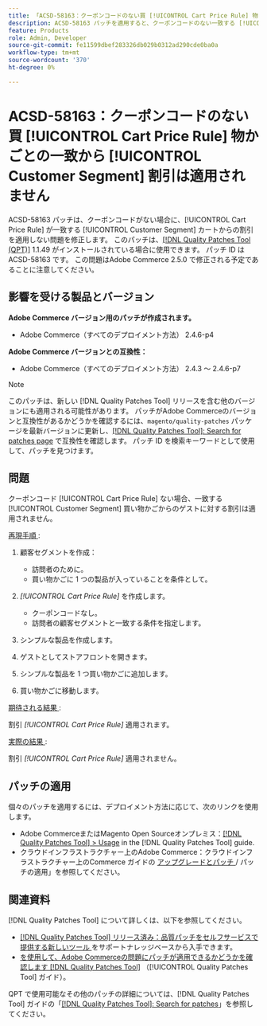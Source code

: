 ```yaml
---
title: 「ACSD-58163：クーポンコードのない買 [!UICONTROL Cart Price Rule] 物かごとの一致から [!UICONTROL Customer Segment] 割引が適用されない」
description: ACSD-58163 パッチを適用すると、クーポンコードのない一致する [!UICONTROL Customer Segment] い買い物かごからのゲストに対して [!UICONTROL Cart Price Rule] が割引を適用しないAdobe Commerceの問題が修正されます。
feature: Products
role: Admin, Developer
source-git-commit: fe11599dbef283326db029b0312ad290cde0ba0a
workflow-type: tm+mt
source-wordcount: '370'
ht-degree: 0%

---
```



# ACSD-58163：クーポンコードのない買 [!UICONTROL Cart Price Rule] 物かごとの一致から [!UICONTROL Customer Segment] 割引は適用されません

ACSD-58163 パッチは、クーポンコードがない場合に、[!UICONTROL Cart Price Rule] が一致する [!UICONTROL Customer Segment] カートからの割引を適用しない問題を修正します。 このパッチは、[[!DNL Quality Patches Tool (QPT)]](https://experienceleague.adobe.com/ja/docs/commerce-knowledge-base/kb/announcements/commerce-announcements/magento-quality-patches-released-new-tool-to-self-serve-quality-patches) 1.1.49 がインストールされている場合に使用できます。 パッチ ID は ACSD-58163 です。 この問題はAdobe Commerce 2.5.0 で修正される予定であることに注意してください。

## 影響を受ける製品とバージョン

**Adobe Commerce バージョン用のパッチが作成されます。**

* Adobe Commerce（すべてのデプロイメント方法） 2.4.6-p4

**Adobe Commerce バージョンとの互換性：**

* Adobe Commerce（すべてのデプロイメント方法） 2.4.3 ～ 2.4.6-p7

>[!NOTE]
>
>このパッチは、新しい [!DNL Quality Patches Tool] リリースを含む他のバージョンにも適用される可能性があります。 パッチがAdobe Commerceのバージョンと互換性があるかどうかを確認するには、`magento/quality-patches` パッケージを最新バージョンに更新し、[[!DNL Quality Patches Tool]: Search for patches page](https://experienceleague.adobe.com/tools/commerce-quality-patches/index.html?lang=ja) で互換性を確認します。 パッチ ID を検索キーワードとして使用して、パッチを見つけます。

## 問題

クーポンコード [!UICONTROL Cart Price Rule] ない場合、一致する [!UICONTROL Customer Segment] 買い物かごからのゲストに対する割引は適用されません。

<u> 再現手順 </u>:

1. 顧客セグメントを作成：
   * 訪問者のために。
   * 買い物かごに 1 つの製品が入っていることを条件として。

1. *[!UICONTROL Cart Price Rule]* を作成します。
   * クーポンコードなし。
   * 訪問者の顧客セグメントと一致する条件を指定します。

1. シンプルな製品を作成します。
1. ゲストとしてストアフロントを開きます。
1. シンプルな製品を 1 つ買い物かごに追加します。
1. 買い物かごに移動します。

<u> 期待される結果 </u>:

割引 *[!UICONTROL Cart Price Rule]* 適用されます。

<u> 実際の結果 </u>:

割引 *[!UICONTROL Cart Price Rule]* 適用されません。

## パッチの適用

個々のパッチを適用するには、デプロイメント方法に応じて、次のリンクを使用します。

* Adobe CommerceまたはMagento Open Sourceオンプレミス：[[!DNL Quality Patches Tool] > Usage](/help/tools/quality-patches-tool/usage.md) in the [!DNL Quality Patches Tool] guide.
* クラウドインフラストラクチャー上のAdobe Commerce：クラウドインフラストラクチャー上のCommerce ガイドの [ アップグレードとパッチ ](https://experienceleague.adobe.com/docs/commerce-cloud-service/user-guide/develop/upgrade/apply-patches.html?lang=ja)/ パッチの適用」を参照してください。

## 関連資料

[!DNL Quality Patches Tool] について詳しくは、以下を参照してください。

* [[!DNL Quality Patches Tool]  リリース済み：品質パッチをセルフサービスで提供する新しいツール ](https://experienceleague.adobe.com/ja/docs/commerce-knowledge-base/kb/announcements/commerce-announcements/magento-quality-patches-released-new-tool-to-self-serve-quality-patches) をサポートナレッジベースから入手できます。
* [ を使用して、Adobe Commerceの問題にパッチが適用できるかどうかを確認します  [!DNL Quality Patches Tool]](/help/tools/quality-patches-tool/patches-available-in-qpt/check-patch-for-magento-issue-with-magento-quality-patches.md) （[!UICONTROL Quality Patches Tool] ガイド）。


QPT で使用可能なその他のパッチの詳細については、[!DNL Quality Patches Tool] ガイドの「[[!DNL Quality Patches Tool]: Search for patches](https://experienceleague.adobe.com/tools/commerce-quality-patches/index.html?lang=ja)」を参照してください。
